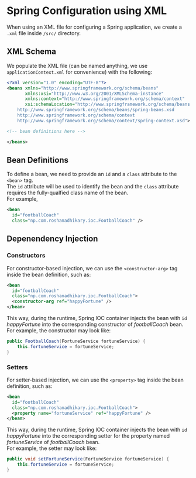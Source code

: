 # Spring Configuration using XML

When using an XML file for configuring a Spring application, we create a `.xml` file inside `/src/` directory.<br>

## XML Schema
We populate the XML file (can be named anything, we use `applicationContext.xml` for convenience) with the following:

```xml
<?xml version="1.0" encoding="UTF-8"?>
<beans xmlns="http://www.springframework.org/schema/beans"
       xmlns:xsi="http://www.w3.org/2001/XMLSchema-instance"
       xmlns:context="http://www.springframework.org/schema/context"
       xsi:schemaLocation="http://www.springframework.org/schema/beans
    http://www.springframework.org/schema/beans/spring-beans.xsd
    http://www.springframework.org/schema/context
    http://www.springframework.org/schema/context/spring-context.xsd">

<!-- bean definitions here -->

</beans>
```

## Bean Definitions
To define a bean, we need to provide an `id` and a `class` attribute to the `<bean>` tag.<br>
The `id` attribute will be used to identify the bean and the `class` attribute requires the fully-qualfied class name of the bean.<br>
For example,
```xml
<bean
  id="footballCoach"
  class="np.com.roshanadhikary.ioc.FootballCoach" />
```

## Depenendency Injection
### Constructors
For constructor-based injection, we can use the `<constructor-arg>` tag inside the bean definition, such as:
```xml
<bean
  id="footballCoach"
  class="np.com.roshanadhikary.ioc.FootballCoach">
  <constructor-arg ref="happyFortune" />
</bean>
```
This way, during the runtime, Spring IOC container injects the bean with `id` *happyFortune* into the corresponding constructor of *footballCoach* bean.<br>
For example, the constructor may look like:
```java
public FootballCoach(FortuneService fortuneService) {
	this.fortuneService = fortuneService;
}
```

### Setters
For setter-based injection, we can use the `<property>` tag inside the bean definition, such as:
```xml
<bean
  id="footballCoach"
  class="np.com.roshanadhikary.ioc.FootballCoach">
  <property name="fortuneService" ref="happyFortune" />
</bean>
```
This way, during the runtime, Spring IOC container injects the bean with `id` *happyFortune* into the corresponding setter for the property named *fortuneService* of *footballCoach* bean.<br>
For example, the setter may look like:
```java
public void setFortuneService(FortuneService fortuneService) {
	this.fortuneService = fortuneService;
}
```
